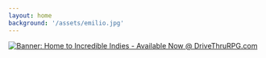 ```yaml
---
layout: home
background: '/assets/emilio.jpg'
---
```


<a href="https://www.drivethrurpg.com/top_100_small_press.php?src=affiliate3991617&affiliate_id=3991617"><img src="https://www.drivethrurpg.com/themes/dtrpg/images/728x90indies.png" border="0" title="Home to Incredible Indies - Available Now @ DriveThruRPG.com" alt="Banner: Home to Incredible Indies - Available Now @ DriveThruRPG.com" /></a>